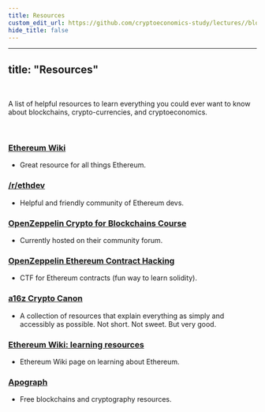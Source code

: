 ```yaml
---
title: Resources
custom_edit_url: https://github.com/cryptoeconomics-study/lectures//blob/master/more/resources.md
hide_title: false
---
```

<!-- This file is generated by /website/scripts/sync-util.js - changes will be overwritten! -->

---
title: "Resources"
---

<br />

A list of helpful resources to learn everything you could ever want to know about blockchains, crypto-currencies, and cryptoeconomics.

<br />

### [Ethereum Wiki](https://eth.wiki/)
- Great resource for all things Ethereum.

### [/r/ethdev](https://www.reddit.com/r/ethdev/)
- Helpful and friendly community of Ethereum devs.

### [OpenZeppelin Crypto for Blockchains Course](https://forum.openzeppelin.com/t/the-crypto-in-cryptocurrencies-and-beyond/1107)
- Currently hosted on their community forum.

### [OpenZeppelin Ethereum Contract Hacking](https://ethernaut.openzeppelin.com/)
- CTF for Ethereum contracts (fun way to learn solidity).

### [a16z Crypto Canon](https://a16z.com/2018/02/10/crypto-readings-resources/)
- A collection of resources that explain everything as simply and accessibly as possible. Not short. Not sweet. But very good.

### [Ethereum Wiki: learning resources](https://www.ethereum.org/learn/#cryptoeconomics)
- Ethereum Wiki page on learning about Ethereum.

### [Apograph](https://apograf.io/c/cryptocurrency_class)
- Free blockchains and cryptography resources.

<br />
